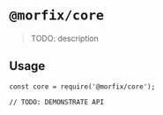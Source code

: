 # `@morfix/core`

> TODO: description

## Usage

```
const core = require('@morfix/core');

// TODO: DEMONSTRATE API
```
